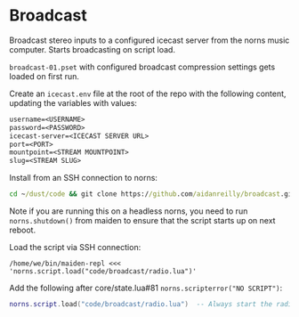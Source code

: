 # Broadcast

Broadcast stereo inputs to a configured icecast server from the norns music computer. Starts broadcasting on script load.

`broadcast-01.pset` with configured broadcast compression settings gets loaded on first run.

Create an `icecast.env` file at the root of the repo with the following content, updating the variables with values:

```txt
username=<USERNAME>
password=<PASSWORD>
icecast-server=<ICECAST SERVER URL>
port=<PORT>
mountpoint=<STREAM MOUNTPOINT>
slug=<STREAM SLUG>
```

Install from an SSH connection to norns:

```cmd
cd ~/dust/code && git clone https://github.com/aidanreilly/broadcast.git
```

Note if you are running this on a headless norns, you need to run `norns.shutdown()` from maiden to ensure that the script starts up on next reboot.

Load the script via SSH connection:

```
/home/we/bin/maiden-repl <<< 'norns.script.load("code/broadcast/radio.lua")'
```

Add the following after core/state.lua#81 `norns.scripterror("NO SCRIPT")`:

```lua
norns.script.load("code/broadcast/radio.lua")  -- Always start the radio
```
